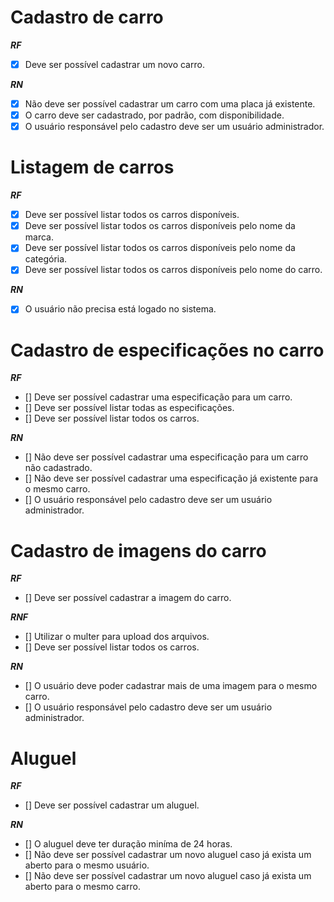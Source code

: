 # Cadastro de carro

**_RF_**

- [x] Deve ser possível cadastrar um novo carro.

**_RN_**

- [x] Não deve ser possível cadastrar um carro com uma placa já existente.
- [x] O carro deve ser cadastrado, por padrão, com disponibilidade.
- [x] O usuário responsável pelo cadastro deve ser um usuário administrador.

# Listagem de carros

**_RF_**

- [x] Deve ser possível listar todos os carros disponíveis.
- [x] Deve ser possível listar todos os carros disponíveis pelo nome da marca.
- [x] Deve ser possível listar todos os carros disponíveis pelo nome da categória.
- [x] Deve ser possível listar todos os carros disponíveis pelo nome do carro.

**_RN_**

- [x] O usuário não precisa está logado no sistema.

# Cadastro de especificações no carro

**_RF_**

- [] Deve ser possível cadastrar uma especificação para um carro.
- [] Deve ser possível listar todas as especificações.
- [] Deve ser possível listar todos os carros.

**_RN_**

- [] Não deve ser possível cadastrar uma especificação para um carro não cadastrado.
- [] Não deve ser possível cadastrar uma especificação já existente para o mesmo carro.
- [] O usuário responsável pelo cadastro deve ser um usuário administrador.

# Cadastro de imagens do carro

**_RF_**

- [] Deve ser possível cadastrar a imagem do carro.

**_RNF_**

- [] Utilizar o multer para upload dos arquivos.
- [] Deve ser possível listar todos os carros.

**_RN_**

- [] O usuário deve poder cadastrar mais de uma imagem para o mesmo carro.
- [] O usuário responsável pelo cadastro deve ser um usuário administrador.

# Aluguel

**_RF_**

- [] Deve ser possível cadastrar um aluguel.

**_RN_**

- [] O aluguel deve ter duração miníma de 24 horas.
- [] Não deve ser possível cadastrar um novo aluguel caso já exista um aberto para o mesmo usuário.
- [] Não deve ser possível cadastrar um novo aluguel caso já exista um aberto para o mesmo carro.
